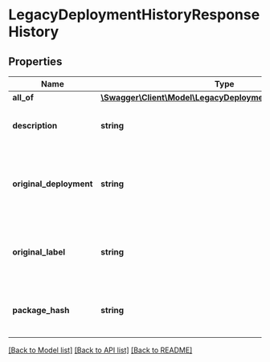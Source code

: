 # LegacyDeploymentHistoryResponseHistory

## Properties
Name | Type | Description | Notes
------------ | ------------- | ------------- | -------------
**all_of** | [**\Swagger\Client\Model\LegacyDeploymentsResponsePackage**](LegacyDeploymentsResponsePackage.md) |  | [optional] 
**description** | **string** | The description of the release. | [optional] 
**original_deployment** | **string** | The original deployment of the release, if it&#39;s ever been promoted. | [optional] 
**original_label** | **string** | The original label of the release, if it&#39;s ever been updated. | [optional] 
**package_hash** | **string** | The package&#39;s hash value (internal use). | [optional] 

[[Back to Model list]](../README.md#documentation-for-models) [[Back to API list]](../README.md#documentation-for-api-endpoints) [[Back to README]](../README.md)


